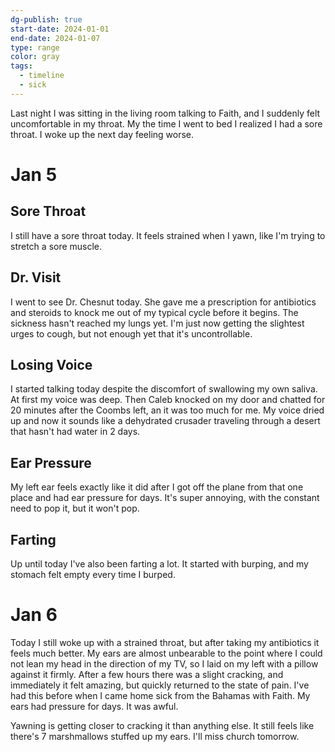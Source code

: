 ```yaml
---
dg-publish: true
start-date: 2024-01-01
end-date: 2024-01-07
type: range
color: gray
tags:
  - timeline
  - sick
---
```


Last night I was sitting in the living room talking to Faith, and I suddenly felt uncomfortable in my throat. My the time I went to bed I realized I had a sore throat. I woke up the next day feeling worse.

# Jan 5

## Sore Throat

I still have a sore throat today. It feels strained when I yawn, like I'm trying to stretch a sore muscle. 

## Dr. Visit

I went to see Dr. Chesnut today. She gave me a prescription for antibiotics and steroids to knock me out of my typical cycle before it begins. The sickness hasn't reached my lungs yet. I'm just now getting the slightest urges to cough, but not enough yet that it's uncontrollable.

## Losing Voice

I started talking today despite the discomfort of swallowing my own saliva. At first my voice was deep. Then Caleb knocked on my door and chatted for 20 minutes after the Coombs left, an it was too much for me. My voice dried up and now it sounds like a dehydrated crusader traveling through a desert that hasn't had water in 2 days.

## Ear Pressure

My left ear feels exactly like it did after I got off the plane from that one place and had ear pressure for days. It's super annoying, with the constant need to pop it, but it won't pop.

## Farting

Up until today I've also been farting a lot. It started with burping, and my stomach felt empty every time I burped.

# Jan 6

Today I still woke up with a strained throat, but after taking my antibiotics it feels much better. My ears are almost unbearable to the point where I could not lean my head in the direction of my TV, so I laid on my left with a pillow against it firmly. After a few hours there was a slight cracking, and immediately it felt amazing, but quickly returned to the state of pain. I've had this before when I came home sick from the Bahamas with Faith. My ears had pressure for days. It was awful.

Yawning is getting closer to cracking it than anything else. It still feels like there's 7 marshmallows stuffed up my ears. I'll miss church tomorrow. 